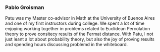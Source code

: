 ### Pablo Groisman 

Patu was my Master co-advisor in Math at the University of Buenos Aires and one of my first instructors during college. 
We spent a lot of time enjoying working together in problems related to Euclidean Percolation theory to prove consitecy results of the Fermat distance. 
With Patu, I not just leant a lot about probability theory, but also the joy of proving results and spending hours discussing problemd in the whiteboard. 